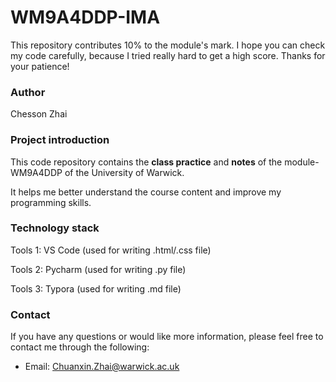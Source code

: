# WM9A4DDP-IMA

This repository contributes 10% to the module's mark. I hope you can check my code carefully, because I tried really hard to get a high score. Thanks for your patience!

### Author

Chesson Zhai

### Project introduction

This code repository contains the **class practice** and **notes** of the module-WM9A4DDP of the University of Warwick.

It helps me better understand the course content and improve my programming skills.

### Technology stack

Tools 1: VS Code (used for writing .html/.css file)

Tools 2: Pycharm (used for writing .py file)

Tools 3: Typora (used for writing .md file)

### Contact

If you have any questions or would like more information, please feel free to contact me through the following:

- Email: Chuanxin.Zhai@warwick.ac.uk

